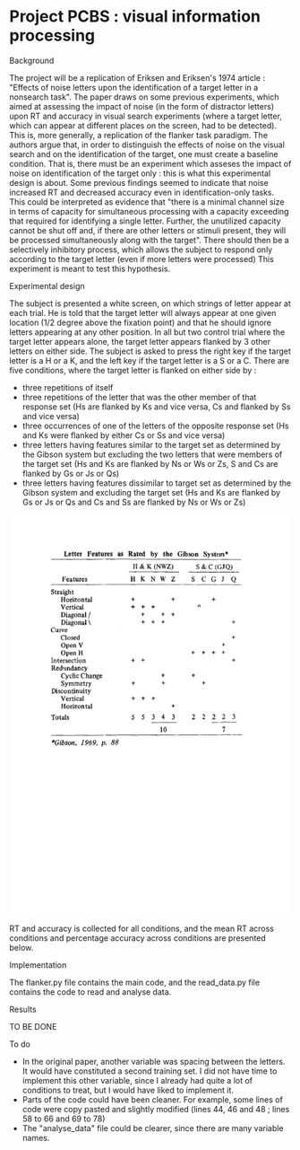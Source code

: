 # Project PCBS : visual information processing

Background

The project will be a replication of Eriksen and Eriksen's 1974 article : "Effects of noise letters upon the identification of a target letter in a nonsearch task". 
The paper draws on some previous experiments, which aimed at assessing the impact of noise (in the form of distractor letters) upon RT and accuracy in visual search experiments (where a target letter, which can appear at different places on the screen, had to be detected). This is, more generally, a replication of the flanker task paradigm. 
The authors argue that, in order to distinguish the effects of noise on the visual search and on the identification of the target, one must create a baseline condition. That is, there must be an experiment which asseses the impact of noise on identification of the target only : this is what this experimental design is about. 
Some previous findings seemed to indicate that noise increased RT and decreased accuracy even in identification-only tasks. This could be interpreted as evidence that "there is a minimal channel size in terms of capacity for simultaneous processing with a capacity exceeding that required for identifying a single letter. Further, the unutilized capacity cannot be shut off and, if there are other letters or stimuli present, they will be processed simultaneously along with the target". There should then be a selectively inhibitory process, which allows the subject to respond only according to the target letter (even if more letters were processed) 
This experiment is meant to test this hypothesis. 


Experimental design

The subject is presented a white screen, on which strings of letter appear at each trial. He is told that the target letter will always appear at one given location (1/2 degree above the fixation point) and that he should ignore letters appearing at any other position. In all but two control trial where the target letter appears alone, the target letter appears flanked by 3 other letters on either side. 
The subject is asked to press the right key if the target letter is a H or a K, and the left key if the target letter is a S or a C. 
There are five conditions, where the target letter is flanked on either side by :
* three repetitions of itself
* three repetitions of the letter that was the other member of that response set (Hs are flanked by Ks and vice versa, Cs and flanked by Ss and vice versa)
*  three occurrences of one of the letters of the opposite response set (Hs and Ks were flanked by either Cs or Ss and vice versa)
* three letters having features similar to the target set as determined by the Gibson system but excluding the two letters that were members of the target
set (Hs and Ks are flanked by Ns or Ws or Zs, S and Cs are flanked by Gs or Js or Qs)
* three letters having features dissimilar to target set as determined by the Gibson system and excluding the target set (Hs and Ks are flanked by Gs or Js or Qs and Cs and Ss are flanked by Ns or Ws or Zs)

![](images/image.git.1-page-001.jpg)

RT and accuracy is collected for all conditions, and the mean RT across conditions and percentage accuracy across conditions are presented below. 

Implementation

The flanker.py file contains the main code, and the read_data.py file contains the code to read and analyse data. 

Results

TO BE DONE

To do
* In the original paper, another variable was spacing between the letters. It would have constituted a second training set. I did not have time to implement this other variable, since I already had quite a lot of conditions to treat, but I would have liked to implement it.
* Parts of the code could have been cleaner. For example, some lines of code were copy pasted and slightly modified (lines 44, 46 and 48 ; lines 58 to 66 and 69 to 78)
* The "analyse_data" file could be clearer, since there are many variable names. 

